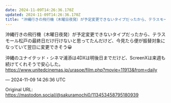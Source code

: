 ```yaml
---
date: 2024-11-09T14:26:36.170Z
updated: 2024-11-09T14:26:36.170Z
title: "沖縄行きの飛行機（木曜日夜発）が予定変更できないタイプだったから、テラスモール松[...]"
---
```


<p>沖縄行きの飛行機（木曜日夜発）が予定変更できないタイプだったから、テラスモール松戸の最終日だけ行けないと思ってたんだけど、今見たら便が振替対象になっていて翌日に変更できそう😀</p><p>沖縄のユナイテッド・シネマ浦添は4DXは明後日までだけど、ScreenXは来週も続けてくれそうで安心した。<br /><a href="https://www.unitedcinemas.jp/urasoe/film.php?movie=11913&amp;from=daily" target="_blank" rel="nofollow noopener" translate="no"><span class="invisible">https://www.</span><span class="ellipsis">unitedcinemas.jp/urasoe/film.p</span><span class="invisible">hp?movie=11913&amp;from=daily</span></a></p>

&mdash; 2024-11-09 14:26:36 UTC

Original URL: https://mastodon.social/@sakuramochi0/113453458795180939

